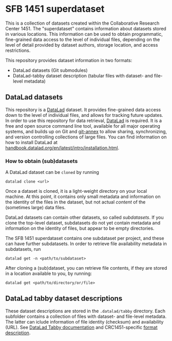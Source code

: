 # SFB 1451 superdataset

This is a collection of datasets created within the Collaborative
Research Center 1451.  The "superdataset" contains information about
datasets stored in various locations.  This information can be used to
obtain programmatic, fine-grained data access to the level of
individual files, depending on the level of detail provided by dataset
authors, storage location, and access restrictions.

This repository provides dataset information in two formats:

- DataLad datasets (Git submodules)
- DataLad-tabby dataset description (tabular files with dataset- and file-level metadata)

## DataLad datasets

This repository is a [DataLad](https://www.datalad.org/) dataset. It
provides fine-grained data access down to the level of individual
files, and allows for tracking future updates. In order to use this
repository for data retrieval, [DataLad](https://www.datalad.org/) is
required. It is a free and open source command line tool, available
for all major operating systems, and builds up on Git and
[git-annex](https://git-annex.branchable.com/) to allow sharing,
synchronizing, and version controlling collections of large files. You
can find information on how to install DataLad at
[handbook.datalad.org/en/latest/intro/installation.html](http://handbook.datalad.org/en/latest/intro/installation.html).

### How to obtain (sub)datasets

A DataLad dataset can be `cloned` by running

```
datalad clone <url>
```

Once a dataset is cloned, it is a light-weight directory on your local
machine.  At this point, it contains only small metadata and
information on the identity of the files in the dataset, but not
actual *content* of the (sometimes large) data files.

DataLad datasets can contain other datasets, so called *subdatasets*.
If you clone the top-level dataset, subdatasets do not yet contain
metadata and information on the identity of files, but appear to be
empty directories.

The SFB 1451 superdataset contains one subdataset per project, and
these can have further subdatasets. In order to retrieve file
availability metadata in subdatasets, run

```
datalad get -n <path/to/subdataset>
```

After cloning a (sub)dataset, you can retrieve file contents, if they
are stored in a location available to you, by running:

```
datalad get <path/to/directory/or/file>
```

## DataLad tabby dataset descriptions

These dataset descriptions are stored in the `.datalad/tabby`
directory.  Each subfolder contains a collection of files with
dataset- and file-level metadata.  The latter can iclude information
of file identity (checksum) and availability (URL).  See [DataLad
Tabby documentation](https://docs.datalad.org/projects/tabby/) and
CRC1451-specific [format
description](https://rdm.sfb1451.de/data-catalog-submission/).
